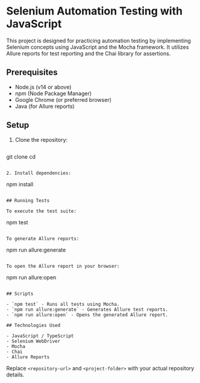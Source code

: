 
# Selenium Automation Testing with JavaScript

This project is designed for practicing automation testing by implementing Selenium concepts using JavaScript and the Mocha framework. 
It utilizes Allure reports for test reporting and the Chai library for assertions.

## Prerequisites

- Node.js (v14 or above)
- npm (Node Package Manager)
- Google Chrome (or preferred browser)
- Java (for Allure reports)

## Setup

1. Clone the repository:
   ```
git clone <repository-url>
cd <project-folder>
   ```

2. Install dependencies:
   ```
npm install
   ```

## Running Tests

To execute the test suite:
```
npm test
```

To generate Allure reports:
```
npm run allure:generate
```

To open the Allure report in your browser:
```
npm run allure:open
```

## Scripts

- `npm test` - Runs all tests using Mocha.
- `npm run allure:generate` - Generates Allure test reports.
- `npm run allure:open` - Opens the generated Allure report.

## Technologies Used

- JavaScript / TypeScript
- Selenium WebDriver
- Mocha
- Chai
- Allure Reports
```
Replace `<repository-url>` and `<project-folder>` with your actual repository details.